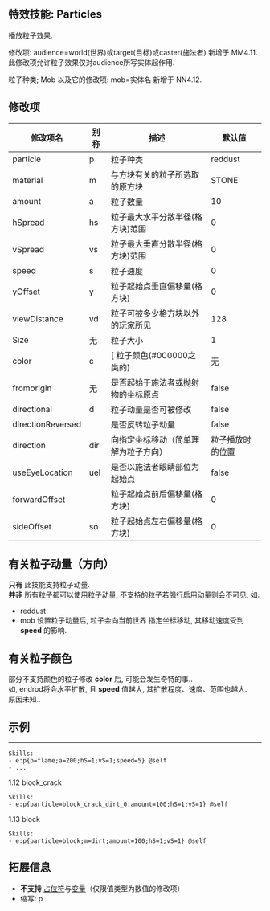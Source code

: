 特效技能: Particles
--------------------------

播放粒子效果.

修改项: audience=world(世界)或target(目标)或caster(施法者) 新增于 MM4.11.  
此修改项允许粒子效果仅对audience所写实体起作用.

粒子种类; Mob 以及它的修改项: mob=实体名 新增于 NN4.12.

修改项
----------

| 修改项名 | 别称    | 描述                                                                                                    | 默认值 |
|-----------|------------|----------------------------------------------------------------------------------------------------------------|---------------|
| particle  | p  | 粒子种类  | reddust |
| material | m | 与方块有关的粒子所选取的原方块 | STONE |
| amount | a | 粒子数量 | 10    |
| hSpread | hs  | 粒子最大水平分散半径(格方块)范围 | 0     |
| vSpread | vs  | 粒子最大垂直分散半径(格方块)范围 | 0     |
| speed | s   | 粒子速度 | 0 |
| yOffset | y   | 粒子起始点垂直偏移量(格方块) | 0 |
| viewDistance | vd  | 粒子可被多少格方块以外的玩家所见 | 128   |
| Size | 无 | 粒子大小 | 1 |
| color | c | [ 粒子颜色(#000000之类的) | 无 |
| fromorigin | 无 | 是否起始于施法者或抛射物的坐标原点 | false |
| directional | d | 粒子动量是否可被修改 | false | 
| directionReversed | | 是否反转粒子动量 | false | 
| direction | dir | 向指定坐标移动（简单理解为粒子方向） | 粒子播放时的位置 | 
| useEyeLocation | uel | 是否以施法者眼睛部位为起始点 | false |
| forwardOffset   |  | 粒子起始点前后偏移量(格方块) | 0 |
| sideOffset | so | 粒子起始点左右偏移量(格方块) | 0 |

有关粒子动量（方向）
--------

**只有** 此技能支持粒子动量.  
**并非** 所有粒子都可以使用粒子动量, 不支持的粒子若强行启用动量则会不可见, 如:  
- reddust
- mob
设置粒子动量后, 粒子会向当前世界 指定坐标移动, 其移动速度受到 **speed** 的影响.  

有关粒子颜色
-------

部分不支持颜色的粒子修改 **color** 后, 可能会发生奇特的事..  
如, endrod将会水平扩散, 且 **speed** 值越大, 其扩散程度、速度、范围也越大.  
原因未知..

示例
--------

----
    Skills:
    - e:p{p=flame;a=200;hS=1;vS=1;speed=5} @self
    - ...
1.12 block_crack

    Skills:
    - e:p{particle=block_crack_dirt_0;amount=100;hS=1;vS=1} @self

1.13 block

    Skills:
    - e:p{particle=block;m=dirt;amount=100;hS=1;vS=1} @self

拓展信息
-------

- **不支持** [占位符](/技能/占位符)与[变量](/技能/变量)（仅限值类型为数值的修改项）
- 缩写: p
